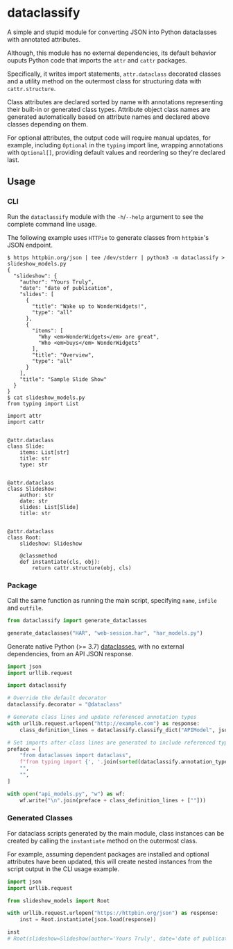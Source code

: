 # dataclassify
A simple and stupid module for converting JSON into Python dataclasses with annotated attributes.

Although, this module has no external dependencies, its default behavior ouputs Python code that imports the `attr` and `cattr` packages.

Specifically, it writes import statements, `attr.dataclass` decorated classes and a utility method on the outermost class for structuring data with `cattr.structure`.

Class attributes are declared sorted by name with annotations representing their built-in or generated class types. Attribute object class names are generated automatically based on attribute names and declared above classes depending on them.

For optional attributes, the output code will require manual updates, for example, including `Optional` in the `typing` import line, wrapping annotations with `Optional[]`, providing default values and reordering so they're declared last.

## Usage

### CLI
Run the `dataclassify` module with the `-h`/`--help` argument to see the complete command line usage.

The following example uses `HTTPie` to generate classes from `httpbin`'s JSON endpoint.

```console
$ https httpbin.org/json | tee /dev/stderr | python3 -m dataclassify > slideshow_models.py
{
  "slideshow": {
    "author": "Yours Truly",
    "date": "date of publication",
    "slides": [
      {
        "title": "Wake up to WonderWidgets!",
        "type": "all"
      },
      {
        "items": [
          "Why <em>WonderWidgets</em> are great",
          "Who <em>buys</em> WonderWidgets"
        ],
        "title": "Overview",
        "type": "all"
      }
    ],
    "title": "Sample Slide Show"
  }
}
$ cat slideshow_models.py
from typing import List

import attr
import cattr


@attr.dataclass
class Slide:
    items: List[str]
    title: str
    type: str


@attr.dataclass
class Slideshow:
    author: str
    date: str
    slides: List[Slide]
    title: str


@attr.dataclass
class Root:
    slideshow: Slideshow

    @classmethod
    def instantiate(cls, obj):
        return cattr.structure(obj, cls)
```

### Package
Call the same function as running the main script, specifying `name`, `infile` and `outfile`.

```python
from dataclassify import generate_dataclasses

generate_dataclasses("HAR", "web-session.har", "har_models.py")
```

Generate native Python (>= 3.7) [dataclasses](https://docs.python.org/3/library/dataclasses.html), with no external dependencies, from an API JSON response.

```python
import json
import urllib.request

import dataclassify

# Override the default decorator
dataclassify.decorator = "@dataclass"

# Generate class lines and update referenced annotation types
with urllib.request.urlopen("http://example.com") as response:
    class_definition_lines = dataclassify.classify_dict("APIModel", json.load(response))

# Set imports after class lines are generated to include referenced types
preface = [
    "from dataclasses import dataclass",
    f"from typing import {', '.join(sorted(dataclassify.annotation_types))}",
    "",
    "",
]

with open("api_models.py", "w") as wf:
    wf.write("\n".join(preface + class_definition_lines + [""]))
```

### Generated Classes
For dataclass scripts generated by the main module, class instances can be created by calling the `instantiate` method on the outermost class.

For example, assuming dependent packages are installed and optional attributes have been updated, this will create nested instances from the script output in the CLI usage example.

```python
import json
import urllib.request

from slideshow_models import Root

with urllib.request.urlopen("https://httpbin.org/json") as response:
    inst = Root.instantiate(json.load(response))

inst
# Root(slideshow=Slideshow(author='Yours Truly', date='date of publication', slides=[Slide(title='Wake up to WonderWidgets!', type='all', items=None), Slide(title='Overview', type='all', items=['Why <em>WonderWidgets</em> are great', 'Who <em>buys</em> WonderWidgets'])], title='Sample Slide Show'))
```

